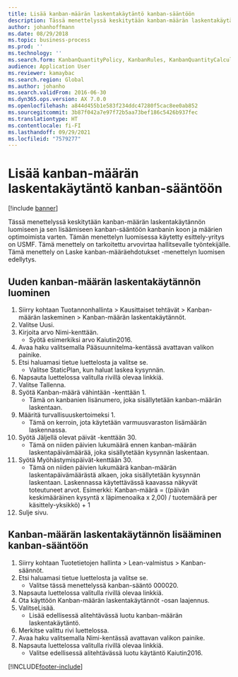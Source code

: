 ```yaml
---
title: Lisää kanban-määrän laskentakäytäntö kanban-sääntöön
description: Tässä menettelyssä keskitytään kanban-määrän laskentakäytännön luomiseen ja sen lisäämiseen kanban-sääntöön kanbanin koon ja määrien optimoimista varten.
author: johanhoffmann
ms.date: 08/29/2018
ms.topic: business-process
ms.prod: ''
ms.technology: ''
ms.search.form: KanbanQuantityPolicy, KanbanRules, KanbanQuantityCalculation
audience: Application User
ms.reviewer: kamaybac
ms.search.region: Global
ms.author: johanho
ms.search.validFrom: 2016-06-30
ms.dyn365.ops.version: AX 7.0.0
ms.openlocfilehash: a844d455b1e583f234ddc47280f5cac8ee0ab852
ms.sourcegitcommit: 3b87f042a7e97f72b5aa73bef186c5426b937fec
ms.translationtype: HT
ms.contentlocale: fi-FI
ms.lasthandoff: 09/29/2021
ms.locfileid: "7579277"
---
```

# <a name="add-a-kanban-quantity-calculation-policy-to-a-kanban-rule"></a>Lisää kanban-määrän laskentakäytäntö kanban-sääntöön

[!include [banner](../../includes/banner.md)]

Tässä menettelyssä keskitytään kanban-määrän laskentakäytännön luomiseen ja sen lisäämiseen kanban-sääntöön kanbanin koon ja määrien optimoimista varten. Tämän menettelyn luomisessa käytetty esittely-yritys on USMF. Tämä menettely on tarkoitettu arvovirtaa hallitsevalle työntekijälle. Tämä menettely on Laske kanban-määräehdotukset -menettelyn luomisen edellytys. 


## <a name="create-a-kanban-quantity-calculation-policy"></a>Uuden kanban-määrän laskentakäytännön luominen
1. Siirry kohtaan Tuotannonhallinta > Kausittaiset tehtävät > Kanban-määrän laskeminen > Kanban-määrän laskentakäytännöt.
2. Valitse Uusi.
3. Kirjoita arvo Nimi-kenttään.
    * Syötä esimerkiksi arvo Kaiutin2016.  
4. Avaa haku valitsemalla Pääsuunnitelma-kentässä avattavan valikon painike.
5. Etsi haluamasi tietue luettelosta ja valitse se.
    * Valitse StaticPlan, kun haluat laskea kysynnän.  
6. Napsauta luettelossa valitulla rivillä olevaa linkkiä.
7. Valitse Tallenna.
8. Syötä Kanban-määrä vähintään -kenttään 1.
    * Tämä on kanbanien lisänumero, joka sisällytetään kanban-määrän laskentaan.  
9. Määritä turvallisuuskertoimeksi 1.
    * Tämä on kerroin, jota käytetään varmuusvaraston lisämäärän laskennassa.  
10. Syötä Jäljellä olevat päivät -kenttään 30.
    * Tämä on niiden päivien lukumäärä ennen kanban-määrän laskentapäivämäärää, joka sisällytetään kysynnän laskentaan.  
11. Syötä Myöhästymispäivät-kenttään 30.
    * Tämä on niiden päivien lukumäärä kanban-määrän laskentapäivämäärästä alkaen, joka sisällytetään kysynnän laskentaan.  Laskennassa käytettävässä kaavassa näkyvät toteutuneet arvot. Esimerkki: Kanban-määrä = ((päivän keskimääräinen kysyntä x läpimenoaika x 2,00) / tuotemäärä per käsittely-yksikkö) + 1  
12. Sulje sivu.

## <a name="add-the-kanban-quantity-calculation-policy-to-a-kanban-rule"></a>Kanban-määrän laskentakäytännön lisääminen kanban-sääntöön
1. Siirry kohtaan Tuotetietojen hallinta > Lean-valmistus > Kanban-säännöt.
2. Etsi haluamasi tietue luettelosta ja valitse se.
    * Valitse tässä menettelyssä kanban-sääntö 000020.  
3. Napsauta luettelossa valitulla rivillä olevaa linkkiä.
4. Ota käyttöön Kanban-määrän laskentakäytännöt -osan laajennus.
5. ValitseLisää.
    * Lisää edellisessä alitehtävässä luotu kanban-määrän laskentakäytäntö.  
6. Merkitse valittu rivi luettelossa.
7. Avaa haku valitsemalla Nimi-kentässä avattavan valikon painike.
8. Napsauta luettelossa valitulla rivillä olevaa linkkiä.
    * Valitse edellisessä alitehtävässä luotu käytäntö Kaiutin2016.  



[!INCLUDE[footer-include](../../../includes/footer-banner.md)]